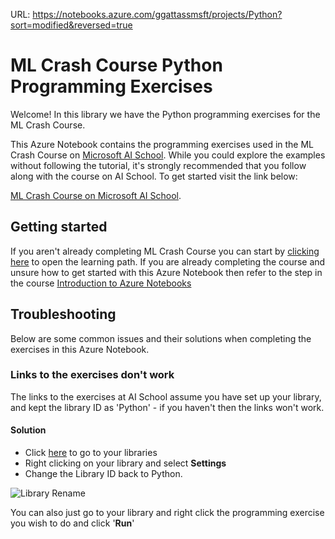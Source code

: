 URL: https://notebooks.azure.com/ggattassmsft/projects/Python?sort=modified&reversed=true 

# ML Crash Course Python Programming Exercises

Welcome! In this library we have the Python programming exercises for the ML Crash Course.

This Azure Notebook contains the programming exercises used in the ML Crash Course on [Microsoft AI School](https://aischool.microsoft.com). While you could explore the examples without following the tutorial, it's strongly recommended that you follow along with the course on AI School. To get started visit the link below:

[ML Crash Course on Microsoft AI School](https://aischool.microsoft.com/en-us/machine-learning/learning-paths/ml-crash-course).

## Getting started

If you aren't already completing ML Crash Course you can start by [clicking here](https://aischool.microsoft.com/en-us/machine-learning/learning-paths/ml-crash-course) to open the learning path. If you are already completing the course and unsure how to get started with this Azure Notebook then refer to the step in the course [Introduction to Azure Notebooks](https://aischool.microsoft.com/en-us/machine-learning/learning-paths/ml-crash-course/introduction-to-ai/introduction-to-azure-notebooks)

## Troubleshooting

Below are some common issues and their solutions when completing the exercises in this Azure Notebook.

### Links to the exercises don't work

The links to the exercises at AI School assume you have set up your library, and kept the library ID as 'Python' - if you haven't then the links won't work.

#### Solution

* Click [here](https://notebooks.azure.com/home/libraries) to go to your libraries
* Right clicking on your library and select __Settings__
* Change the Library ID back to Python.

![Library Rename](https://aiplatformstestgeneral.blob.core.windows.net/aiplatformassets/knovuecdl43j/4nX9egSakg66EmcmcKiS2K/d8015f4ac4ce2e3183d18d4489e9d5f5/library_rename.png)

You can also just go to your library and right click the programming exercise you wish to do and click '__Run__'